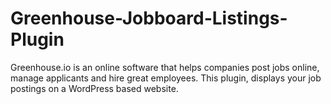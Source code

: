 # Greenhouse-Jobboard-Listings-Plugin
Greenhouse.io is an online software that helps companies post jobs online, manage applicants and hire great employees. This plugin, displays your job postings on a WordPress based website.
